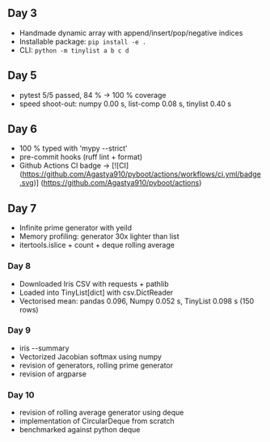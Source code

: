 ## Day 3
- Handmade dynamic array with append/insert/pop/negative indices
- Installable package: `pip install -e .`
- CLI: `python -m tinylist a b c d`


## Day 5
- pytest 5/5 passed, 84 % → 100 % coverage
- speed shoot-out: numpy 0.00 s, list-comp 0.08 s, tinylist 0.40 s

## Day 6 

- 100 % typed with 'mypy --strict'
- pre-commit hooks (ruff lint + format)
- Github Actions CI badge -> [![CI]
  (https://github.com/Agastya910/pyboot/actions/workflows/ci.yml/badge.svg)]
  (https://github.com/Agastya910/pyboot/actions)

## Day 7 
- Infinite prime generator with yeild
- Memory profiling: generator 30x lighter than list
- itertools.islice + count + deque rolling average


### Day 8 
- Downloaded Iris CSV with requests + pathlib
- Loaded into TinyList[dict] with csv.DictReader
- Vectorised mean: pandas 0.096, Numpy 0.052 s, TinyList 0.098 s (150 rows) 

### Day 9 
- iris --summary
- Vectorized Jacobian softmax using numpy
- revision of generators, rolling prime generator
- revision of argparse

### Day 10

- revision of rolling average generator using deque
- implementation of CircularDeque from scratch
- benchmarked against python deque

